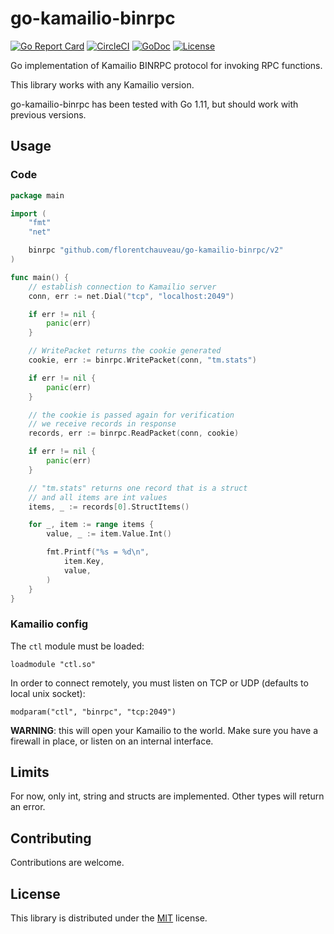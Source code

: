 # go-kamailio-binrpc
[![Go Report Card](https://goreportcard.com/badge/github.com/florentchauveau/go-kamailio-binrpc)](https://goreportcard.com/report/github.com/florentchauveau/go-kamailio-binrpc)
[![CircleCI](https://circleci.com/gh/florentchauveau/go-kamailio-binrpc.svg?style=shield)](https://circleci.com/gh/florentchauveau/go-kamailio-binrpc)
[![GoDoc](https://godoc.org/github.com/florentchauveau/go-kamailio-binrpc?status.svg)](https://godoc.org/github.com/florentchauveau/go-kamailio-binrpc)
[![License](https://img.shields.io/badge/License-MIT-blue.svg)](https://github.com/florentchauveau/go-kamailio-binrpc/blob/master/LICENSE)

Go implementation of Kamailio BINRPC protocol for invoking RPC functions.

This library works with any Kamailio version.

go-kamailio-binrpc has been tested with Go 1.11, but should work with previous versions.

## Usage

### Code

```go
package main

import (
	"fmt"
	"net"

	binrpc "github.com/florentchauveau/go-kamailio-binrpc/v2"
)

func main() {
	// establish connection to Kamailio server
	conn, err := net.Dial("tcp", "localhost:2049")

	if err != nil {
		panic(err)
	}

	// WritePacket returns the cookie generated
	cookie, err := binrpc.WritePacket(conn, "tm.stats")

	if err != nil {
		panic(err)
	}

	// the cookie is passed again for verification
	// we receive records in response
	records, err := binrpc.ReadPacket(conn, cookie)

	if err != nil {
		panic(err)
	}

	// "tm.stats" returns one record that is a struct
	// and all items are int values
	items, _ := records[0].StructItems()

	for _, item := range items {
		value, _ := item.Value.Int()

		fmt.Printf("%s = %d\n",
			item.Key,
			value,
		)
	}
}
```

### Kamailio config

The `ctl` module must be loaded:

```
loadmodule "ctl.so"
```

In order to connect remotely, you must listen on TCP or UDP (defaults to local unix socket):

```
modparam("ctl", "binrpc", "tcp:2049")
```

**WARNING**: this will open your Kamailio to the world. Make sure you have a firewall in place, or listen on an internal interface.


## Limits

For now, only int, string and structs are implemented. Other types will return an error.

## Contributing

Contributions are welcome.

## License

This library is distributed under the [MIT](https://github.com/florentchauveau/go-kamailio-binrpc/blob/master/LICENSE) license.
